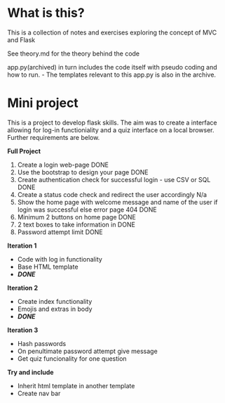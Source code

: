 # What is this?
This is a collection of notes and exercises exploring the concept of MVC and Flask

See theory.md for the theory behind the code

app.py(archived) in turn includes the code itself with pseudo coding and how to run.
    - The templates relevant to this app.py is also in the archive.  

# Mini project
This is a project to develop flask skills. The aim was to create a interface allowing for log-in functioniality and a quiz interface on a local browser. Further requirements are below. 

**Full Project**
1. Create a login web-page DONE
2. Use the bootstrap to design your page DONE
3. Create authentication check for successful login - use CSV or SQL DONE
4. Create a status code check and redirect the user accordingly N/a
5. Show the home page with welcome message and name of the user if login was successful else error page 404 DONE
6. Minimum 2 buttons on home page DONE
7. 2 text boxes to take information in DONE
8. Password attempt limit DONE

**Iteration 1**
- Code with log in functionality
- Base HTML template
- ***DONE***

**Iteration 2**
- Create index functionality
- Emojis and extras in body
- ***DONE***

**Iteration 3**
- Hash passwords
- On penultimate password attempt give message
- Get quiz funcionality for one question

**Try and include**
- Inherit html template in another template
- Create nav bar




